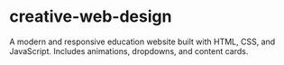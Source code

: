 # creative-web-design
A modern and responsive education website built with HTML, CSS, and JavaScript. Includes animations, dropdowns, and content cards.
